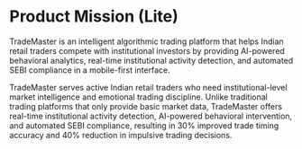 # Product Mission (Lite)

TradeMaster is an intelligent algorithmic trading platform that helps Indian retail traders compete with institutional investors by providing AI-powered behavioral analytics, real-time institutional activity detection, and automated SEBI compliance in a mobile-first interface.

TradeMaster serves active Indian retail traders who need institutional-level market intelligence and emotional trading discipline. Unlike traditional trading platforms that only provide basic market data, TradeMaster offers real-time institutional activity detection, AI-powered behavioral intervention, and automated SEBI compliance, resulting in 30% improved trade timing accuracy and 40% reduction in impulsive trading decisions.